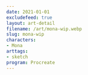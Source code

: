```yaml
---
date: 2021-01-01
excludefeed: true
layout: art-detail
filename: /art/mona-wip.webp
slug: mona-wip
characters:
- Mona
arttags:
- sketch
program: Procreate
---
```

